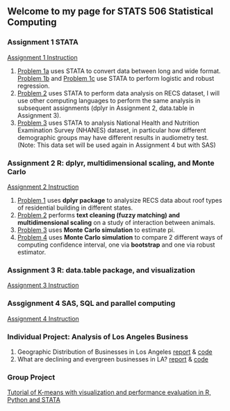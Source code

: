 ## Welcome to my page for STATS 506 Statistical Computing

### Assignment 1 STATA
[Assignment 1 Instruction](https://jbhender.github.io/Stats506/ProblemSet1.html)
1. [Problem 1a](https://github.com/pengyunbin/stats506/blob/master/hw1_problem1a.do) uses STATA to convert data between long and wide format. [Problem 1b](https://github.com/pengyunbin/stats506/blob/master/hw1_problem1b.do) and [Problem 1c](https://github.com/pengyunbin/stats506/blob/master/hw1_problem1c.do) use STATA to perform logistic and robust regression. 
2. [Problem 2](https://github.com/pengyunbin/stats506/blob/master/hw1_problem_2.do) uses STATA to perform data analysis on RECS dataset, I will use other computing languages to perform the same analysis in subsequent assignments (dplyr in Assignment 2, data.table in Assignment 3). 
3. [Problem 3](https://github.com/pengyunbin/stats506/blob/master/hw1_problem_3.do) uses STATA to analysis National Health and Nutrition Examination Survey (NHANES) dataset, in particular how different demographic groups may have different results in audiometry test. (Note: This data set will be used again in Assignment 4 but with SAS)

### Assignment 2 R: dplyr, multidimensional scaling, and Monte Carlo
[Assignment 2 Instruction](https://jbhender.github.io/Stats506/ProblemSet2.html)
1. [Problem 1](https://pengyunbin.github.io/stats506/hw2_q1) uses **dplyr package** to analysize RECS data about roof types of residential building in different states. 
2. [Problem 2](https://pengyunbin.github.io/stats506/hw2_q2) performs **text cleaning (fuzzy matching) and multidimensional scaling** on a study of interaction between animals. 
3. [Problem 3](https://pengyunbin.github.io/stats506/hw2_q3) uses **Monte Carlo simulation** to estimate pi.
4. [Problem 4](https://pengyunbin.github.io/stats506/hw2_q4) uses **Monte Carlo simulation** to compare 2 different ways of computing confidence interval, one via **bootstrap** and one via robust estimator. 

### Assignment 3 R: data.table package, and visualization
[Assignment 3 Instruction](https://jbhender.github.io/Stats506/ProblemSet3.html)


### Assgignment 4 SAS, SQL and parallel computing
[Assignment 4 Instruction](https://jbhender.github.io/Stats506/ProblemSet4.html)

### Individual Project: Analysis of Los Angeles Business
1. Geographic Distribution of Businesses in Los Angeles [report](https://pengyunbin.github.io/stats506/Project_Question_1_final.pdf) & [code](https://github.com/pengyunbin/stats506/blob/master/Project_Question_1_code_final.R)
2. What are declining and evergreen businesses in LA? [report](https://pengyunbin.github.io/stats506/Project_Question_2_Final.pdf) & [code](https://github.com/pengyunbin/stats506/blob/master/Project_Question_2_final_code.R)

### Group Project 
[Tutorial of K-means with visualization and performance evaluation in R, Python and STATA](https://pengyunbin.github.io/stats506/Group%203%20Project%20Final.html)  
